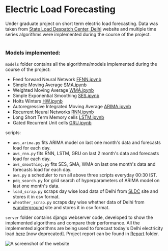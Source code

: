 # Electric Load Forecasting

Under graduate project on short term electric load forecasting. Data was taken from [State Load Despatch Center, Delhi](www.delhisldc.org/) website and multiple time series algorithms were implemented during the course of the project.
#
### Models implemented:

`models` folder contains all the algorithms/models implemented during the course of the project:

* Feed forward Neural Network [FFNN.ipynb](models/FFNN.ipynb)
* Simple Moving Average [SMA.ipynb](models/SMA.ipynb)
* Weighted Moving Average [WMA.ipynb](models/WMA.ipynb)
* Simple Exponential Smoothing [SES.ipynb](models/SES.ipynb)
* Holts Winters [HW.ipynb](models/HW.ipynb)
* Autoregressive Integrated Moving Average [ARIMA.ipynb](models/ARIMA.ipynb)
* Recurrent Neural Networks [RNN.ipynb](models/RNN.ipynb)
* Long Short Term Memory cells [LSTM.ipynb](models/LSTM.ipynb)
* Gated Recurrent Unit cells [GRU.ipynb](models/GRU.ipynb)

scripts:
* `aws_arima.py` fits ARIMA model on last one month's data and forecasts load for each day.
* `aws_rnn.py` fits RNN, LSTM, GRU on last 2 month's data and forecasts load for each day.
* `aws_smoothing.py` fits SES, SMA, WMA on last one month's data and forecasts load for each day.
* `aws.py` a scheduler to run all above three scripts everyday 00:30 IST.
* `pdq_search.py` for grid search of hyperparameters of ARIMA model on last one month's data.
* `load_scrap.py` scraps day wise load data of Delhi from [SLDC](https://www.delhisldc.org/Loaddata.aspx?mode=17/01/2018) site and stores it in csv format.
* `wheather_scrap.py` scraps day wise whether data of Delhi from [wunderground](https://www.wunderground.com/history/airport/VIDP/2017/8/1/DailyHistory.html) site and stores it in csv format.

`server` folder contains django webserver code, developed to show the implemented algorithms and compare their performance. All the implemented algorithms are being used to forecast today's Delhi electricity load [here](http://forecast.energyandsystems.com) [now deprecated]. Project report can be found in [Report](Report) folder. 

![A screenshot of the website](screenshots/website.png "A screenshot of the website")

